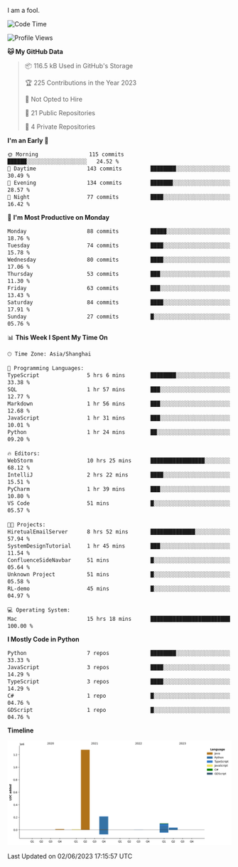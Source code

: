 I am a fool.

<!--START_SECTION:waka-->
![Code Time](http://img.shields.io/badge/Code%20Time-453%20hrs%2044%20mins-blue)

![Profile Views](http://img.shields.io/badge/Profile%20Views-2-blue)

**🐱 My GitHub Data** 

> 📦 116.5 kB Used in GitHub's Storage 
 > 
> 🏆 225 Contributions in the Year 2023
 > 
> 🚫 Not Opted to Hire
 > 
> 📜 21 Public Repositories 
 > 
> 🔑 4 Private Repositories 
 > 
**I'm an Early 🐤** 

```text
🌞 Morning                115 commits         ██████░░░░░░░░░░░░░░░░░░░   24.52 % 
🌆 Daytime                143 commits         ████████░░░░░░░░░░░░░░░░░   30.49 % 
🌃 Evening                134 commits         ███████░░░░░░░░░░░░░░░░░░   28.57 % 
🌙 Night                  77 commits          ████░░░░░░░░░░░░░░░░░░░░░   16.42 % 
```
📅 **I'm Most Productive on Monday** 

```text
Monday                   88 commits          █████░░░░░░░░░░░░░░░░░░░░   18.76 % 
Tuesday                  74 commits          ████░░░░░░░░░░░░░░░░░░░░░   15.78 % 
Wednesday                80 commits          ████░░░░░░░░░░░░░░░░░░░░░   17.06 % 
Thursday                 53 commits          ███░░░░░░░░░░░░░░░░░░░░░░   11.30 % 
Friday                   63 commits          ███░░░░░░░░░░░░░░░░░░░░░░   13.43 % 
Saturday                 84 commits          ████░░░░░░░░░░░░░░░░░░░░░   17.91 % 
Sunday                   27 commits          █░░░░░░░░░░░░░░░░░░░░░░░░   05.76 % 
```


📊 **This Week I Spent My Time On** 

```text
🕑︎ Time Zone: Asia/Shanghai

💬 Programming Languages: 
TypeScript               5 hrs 6 mins        ████████░░░░░░░░░░░░░░░░░   33.38 % 
SQL                      1 hr 57 mins        ███░░░░░░░░░░░░░░░░░░░░░░   12.77 % 
Markdown                 1 hr 56 mins        ███░░░░░░░░░░░░░░░░░░░░░░   12.68 % 
JavaScript               1 hr 31 mins        ███░░░░░░░░░░░░░░░░░░░░░░   10.01 % 
Python                   1 hr 24 mins        ██░░░░░░░░░░░░░░░░░░░░░░░   09.20 % 

🔥 Editors: 
WebStorm                 10 hrs 25 mins      █████████████████░░░░░░░░   68.12 % 
IntelliJ                 2 hrs 22 mins       ████░░░░░░░░░░░░░░░░░░░░░   15.51 % 
PyCharm                  1 hr 39 mins        ███░░░░░░░░░░░░░░░░░░░░░░   10.80 % 
VS Code                  51 mins             █░░░░░░░░░░░░░░░░░░░░░░░░   05.57 % 

🐱‍💻 Projects: 
HiretualEmailServer      8 hrs 52 mins       ██████████████░░░░░░░░░░░   57.94 % 
SystemDesignTutorial     1 hr 45 mins        ███░░░░░░░░░░░░░░░░░░░░░░   11.54 % 
ConfluenceSideNavbar     51 mins             █░░░░░░░░░░░░░░░░░░░░░░░░   05.64 % 
Unknown Project          51 mins             █░░░░░░░░░░░░░░░░░░░░░░░░   05.58 % 
RL-demo                  45 mins             █░░░░░░░░░░░░░░░░░░░░░░░░   04.97 % 

💻 Operating System: 
Mac                      15 hrs 18 mins      █████████████████████████   100.00 % 
```

**I Mostly Code in Python** 

```text
Python                   7 repos             ████████░░░░░░░░░░░░░░░░░   33.33 % 
JavaScript               3 repos             ████░░░░░░░░░░░░░░░░░░░░░   14.29 % 
TypeScript               3 repos             ████░░░░░░░░░░░░░░░░░░░░░   14.29 % 
C#                       1 repo              █░░░░░░░░░░░░░░░░░░░░░░░░   04.76 % 
GDScript                 1 repo              █░░░░░░░░░░░░░░░░░░░░░░░░   04.76 % 
```



**Timeline**

![Lines of Code chart](https://raw.githubusercontent.com/VeejaLiu/VeejaLiu/master/assets/bar_graph.png)


 Last Updated on 02/06/2023 17:15:57 UTC
<!--END_SECTION:waka-->
